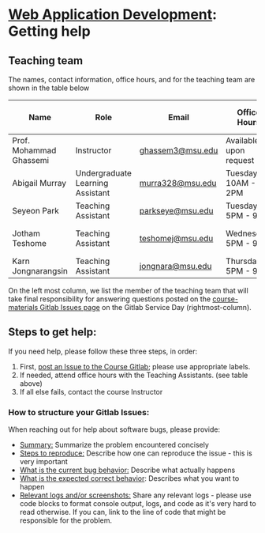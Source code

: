 # [Web Application Development](https://gitlab.msu.edu/cse477-fall-2023/course-materials/): Getting help



## Teaching team

The names, contact information, office hours, and for the teaching team are shown in the table below

| Name                    | Role                      | Email                                       | Office Hours                | Virtual Office                               | Gitlab Service Day   |
| ----------------------- | ------------------------- | ------------------------------------------- | --------------------------- | -------------------------------------------- | ---------------------- |
| Prof. Mohammad Ghassemi | Instructor                | [ghassem3@msu.edu](mailto:ghassem3@msu.edu) | Available upon request      | [Zoom link](https://msu.zoom.us/my/ghassemi) |  |
| Abigail Murray | Undergraduate Learning  <br />Assistant | [murra328@msu.edu](mailto:murra328@msu.edu) | Tuesday: <br/> 10AM - 2PM | [Zoom link](https://msu.zoom.us/j/93322588330) | Mon, Tues, Wed |
| Seyeon Park | Teaching <br /> Assistant | [parkseye@msu.edu](mailto:parkseye@msu.edu) |  Tuesday: <br/> 5PM - 9PM | [Zoom link](https://msu.zoom.us/j/4805722878) | Thurs, Fri, Sat |
| Jotham Teshome | Teaching  <br />Assistant | [teshomej@msu.edu](mailto:teshomej@msu.edu) | Wednesday:<br /> 5PM - 9PM | [Zoom link](https://msu.zoom.us/j/9682596089)                                | Mon, Wednesday, Sat |
| Karn Jongnarangsin | Teaching  <br />Assistant | [jongnara@msu.edu](mailto:jongnara@msu.edu) | Thursday:<br /> 5PM - 9PM | [Zoom link](https://msu.zoom.us/j/6279798208) | Tues, Thurs, Sun |




On the left most column, we list the member of the teaching team that will take final responsibility for answering questions posted on the [course-materials Gitlab Issues page](https://gitlab.msu.edu/cse477-fall-2023/course-materials/-/issues) on the Gitlab Service Day (rightmost-column).



## Steps to get help:

If  you need help, please follow these three steps, in order:

1. First, [post an Issue to the Course Gitlab](https://gitlab.msu.edu/cse477-fall-2023/course-materials/-/issues); please use appropriate labels.
2. If needed, attend office hours with the Teaching Assistants. (see table above)
3. If all else fails, contact the course Instructor



### How to structure your Gitlab Issues:

When reaching out for help about software bugs, please provide: 

* <u>Summary:</u> Summarize the problem encountered concisely
* <u>Steps to reproduce:</u> Describe how one can reproduce the issue - this is very important
* <u>What is the current bug behavior:</u> Describe what actually happens
* <u>What is the expected correct behavior</u>:  Describes what you want to happen
* <u>Relevant logs and/or screenshots:</u> Share any relevant logs - please use code blocks to format console output, logs, and code as it's very hard to read otherwise. If you can, link to the line of code that might be responsible for the problem.

